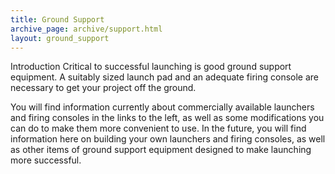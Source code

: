 ```yaml
---
title: Ground Support
archive_page: archive/support.html
layout: ground_support
---
```

Introduction Critical to successful launching is good ground support equipment.
A suitably sized launch pad and an adequate firing console are necessary to get your project off the ground.

You will find information currently about commercially available launchers and firing consoles in the links to the left, as well as some modifications you can do to make them more convenient to use.
In the future, you will find information here on building your own launchers and firing consoles, as well as other items of ground support equipment designed to make launching more successful.

